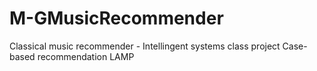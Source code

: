 # M-GMusicRecommender
Classical music recommender - Intellingent systems class project
Case-based recommendation
LAMP
